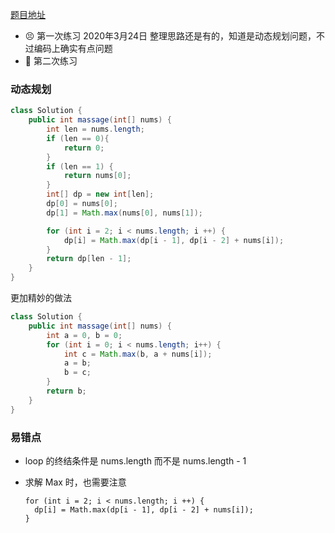 [题目地址](https://leetcode-cn.com/problems/the-masseuse-lcci/)



- 😣 第一次练习 2020年3月24日 整理思路还是有的，知道是动态规划问题，不过编码上确实有点问题
- :shit: 第二次练习 



### 动态规划

```java
class Solution {
    public int massage(int[] nums) {
        int len = nums.length;
        if (len == 0){
            return 0;
        }
        if (len == 1) {
            return nums[0];
        }
        int[] dp = new int[len];
        dp[0] = nums[0];
        dp[1] = Math.max(nums[0], nums[1]);

        for (int i = 2; i < nums.length; i ++) {
            dp[i] = Math.max(dp[i - 1], dp[i - 2] + nums[i]);
        }
        return dp[len - 1];
    }
}
```



更加精妙的做法

```java
class Solution {
    public int massage(int[] nums) {
        int a = 0, b = 0;
        for (int i = 0; i < nums.length; i++) {
            int c = Math.max(b, a + nums[i]);
            a = b;
            b = c;
        }
        return b;
    }
}
```



### 易错点

- loop 的终结条件是 nums.length 而不是 nums.length - 1

- 求解 Max 时，也需要注意

  ```hava
  for (int i = 2; i < nums.length; i ++) {
  	dp[i] = Math.max(dp[i - 1], dp[i - 2] + nums[i]);
  }
  ```

  
